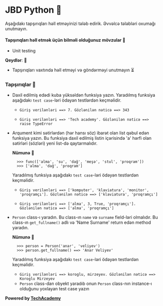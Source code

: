 # JBD Python  :snake:

Aşağıdakı tapşırıqları həll etməyinizi tələb edirik. Əvvəlcə tələbləri oxumağı unutmayın.
#### Tapşırıqları həll etmək üçün bilməli olduğunuz mövzular :brain:

* Unit testing

**Qeydlər**: :pushpin:
* Tapşırıqları vaxtında həll etməyi və göndərməyi unutmayın :hourglass_flowing_sand:
### Tapşırıqlar :dart:

* Daxil edilmiş edədi kuba yüksəldən funksiya yazın. Yaradılmış funksiya aşağıdakı `test case`-ləri ödəyən testlərdən keçməlidir.

    - `Giriş verilənləri ==> 7. Gözlənilən nəticə ==> 343`

    - `Giriş verilənləri ==> 'Tech academy'. Gözlənilən nəticə ==> raise TypeError`

* Arqument kimi sətirlərdən (hər hansı söz) ibarət olan list qəbul edən funksiya yazın. Bu funksiya daxil edilmiş listin içərisində 'a' hərfi olan sətirləri (sözləri) yeni list-də qaytarmalıdır.

    **Nümunə** :bookmark_tabs:
    
        >>> func(['alma', 'su', 'dağ', 'meşə', 'stul', 'proqram'])
        >>> ['alma', 'dağ', 'proqram']

    Yaradılmış funksiya aşağıdakı `test case`-ləri ödəyən testlərdən keçməlidir.

    - `Giriş verilənləri ==> ['komputer', 'klaviatura', 'monitor', 'proqramçı']. Gözlənilən nəticə ==> ['klaviatura', 'proqramçı']`

    - `Giriş verilənləri ==> ['alma', 3, True, 'proqramçı']. Gözlənilən nəticə ==> ['alma', 'proqramçı']`

* `Person` class-ı yaradın. Bu class-ın `name` və `surname` field-ləri olmalıdır. Bu class-ın `get_fullname()` adlı və 'Name Surname' return edən method yaradın.

    **Nümunə** :bookmark_tabs:

        >>> person = Person('anar', 'veliyev')
        >>> person.get_fullname() ==> 'Anar Veliyev'

    Yaradılmış funksiya aşağıdakı `test case`-ləri ödəyən testlərdən keçməlidir.

    - `Giriş verilənləri ==> koroglu, mirzeyev. Gözlənilən nəticə ==> Koroglu Mirzeyev`
    - `Person` class-dan obyekt yaradıb onun `Person` class-nın instance-ı olduğunu yoxlayan test case yazın

**Powered by [TechAcademy](https://www.tech.edu.az/)**
